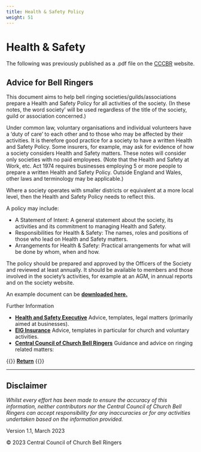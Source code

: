 ```yaml
---
title: Health & Safety Policy
weight: 51
---
```


# Health & Safety

The following was previously published as a .pdf file on the [CCCBR](docs/glossary/#cccbr) website.

## Advice for Bell Ringers

This document aims to help bell ringing societies/guilds/associations prepare a Health and Safety Policy for all activities of the society. (In these notes, the word society’ will be used regardless of the title of the society, guild or association concerned.)

Under common law, voluntary organisations and individual volunteers have a ‘duty of care’ to each other and to those who may be affected by their activities. It is therefore good practice for a society to have a written Health and Safety Policy. Some insurers, for example, may ask for evidence of how a society considers Health and Safety matters. These notes will consider only societies with no paid employees. (Note that the Health and Safety at Work, etc. Act 1974 requires businesses employing 5 or more people to prepare a written Health and Safety Policy. Outside England and Wales, other laws and terminology may be applicable.)

Where a society operates with smaller districts or equivalent at a more local level, then the Health and Safety Policy needs to reflect this.

A policy may include:
- A Statement of Intent: A general statement about the society, its activities and its commitment to managing Health and Safety.
- Responsibilities for Health & Safety: The names, roles and positions of those who lead on Health and Safety matters.
- Arrangements for Health & Safety: Practical arrangements for what will be done by whom, when and how.

The policy should be prepared and approved by the Officers of the Society and reviewed at least annually. It should be available to members and those involved in the society’s activities, for example at an AGM, in annual reports and on the society website.

An example document can be **[downloaded here.](proforma.docx)**

Further Information
- **[Health and Safety Executive](https://hse.gov.uk/simple-Health-Safety/policy/)** Advice, templates, legal matters (primarily aimed at businesses).
- **[EIG Insurance](https://ecclesiastical.com/document-library)** Advice, templates in particular for church and voluntary activities.
- **[Central Council of Church Bell Ringers](https://cccbr.org.uk/resources/stewardship-and-management)** Guidance and advice on ringing related matters:

{{<hint info>}}
**[Return](docs/healthsafety/)**
{{</hint>}}

----

## Disclaimer
 
*Whilst every effort has been made to ensure the accuracy of this information, neither contributors nor the Central Council of Church Bell Ringers can accept responsibility for any inaccuracies or for any activities undertaken based on the information provided.*

Version 1.1, March 2023

© 2023 Central Council of Church Bell Ringers
